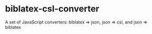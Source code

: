 # biblatex-csl-converter
A set of JavaScript converters: biblatex => json, json => csl, and json => biblatex
